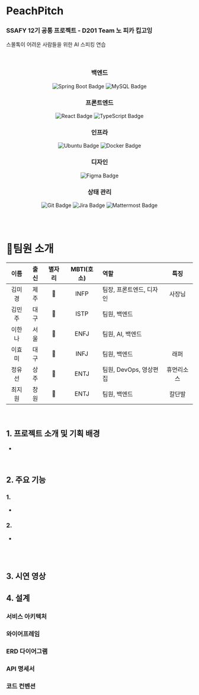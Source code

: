 # PeachPitch
### SSAFY 12기 공통 프로젝트 - D201 Team 노 피카 킵고잉
스몰톡이 어려운 사람들을 위한 AI 스피킹 연습

<br>


<center>

### 백엔드
![Spring Boot Badge](https://img.shields.io/badge/Spring%20Boot-6DB33F?logo=springboot&logoColor=fff&style=flat-square)
![MySQL Badge](https://img.shields.io/badge/MySQL-4479A1?logo=mysql&logoColor=fff&style=flat-square)


### 프론트엔드
![React Badge](https://img.shields.io/badge/React-61DAFB?logo=react&logoColor=000&style=flat-square)
![TypeScript Badge](https://img.shields.io/badge/TypeScript-3178C6?logo=typescript&logoColor=fff&style=flat-square)

### 인프라
![Ubuntu Badge](https://img.shields.io/badge/Ubuntu-E95420?logo=ubuntu&logoColor=fff&style=flat-square)
![Docker Badge](https://img.shields.io/badge/Docker-2496ED?logo=docker&logoColor=fff&style=flat-square)

### 디자인
![Figma Badge](https://img.shields.io/badge/Figma-F24E1E?logo=figma&logoColor=fff&style=flat-square)


### 상태 관리
![Git Badge](https://img.shields.io/badge/Git-F05032?logo=git&logoColor=fff&style=flat-square)
![Jira Badge](https://img.shields.io/badge/Jira-0052CC?logo=jira&logoColor=fff&style=flat-square)
![Mattermost Badge](https://img.shields.io/badge/Mattermost-0058CC?logo=mattermost&logoColor=fff&style=flat-square)

</center>

<br>
<br>

# 📌팀원 소개

| 이름   |  출신 | 별자리 | MBTI(호소) | 역할         | 특징 |
| :--: |  :--: |:--: |:--: | :-- | :--: |
| 김미경 |  제주 | 👭 | INFP | 팀장, 프론트엔드, 디자인 |   사장님   |
| 김민주 |  대구 | 🍶 | ISTP | 팀원, 백엔드 |      |
| 이한나 |  서울 | 🐂 | ENFJ | 팀원, AI, 백엔드 |      |
| 이효미 |  대구 | 👩 | INFJ | 팀원, 백엔드 |   래퍼   |
| 정유선 |  상주 | 👭 | ENTJ | 팀원, DevOps, 영상편집 |   휴먼리소스   |
| 최지원 |  창원 | 🐂 | ENTJ | 팀원, 백엔드 |   칼단발   |
<br>

## 1. 프로젝트 소개 및 기획 배경

- 

<br>

## 2. 주요 기능

### 1. 
- 

### 2. 
- 


<br>
<br>

## 3. 시연 영상



## 4. 설계

### 서비스 아키텍처

### 와이어프레임

### ERD 다이어그램

### API 명세서

### 코드 컨벤션


<br>
<br>
